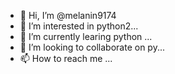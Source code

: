 - 👋 Hi, I’m @melanin9174
- 👀 I’m interested in python2...
- 🌱 I’m currently learing python ...
- 💞️ I’m looking to collaborate on py...
- 📫 How to reach me ...

<!---
melanin9174/melanin9174 is a ✨ special ✨ repository because its `README.md` (this file) appears on your GitHub profile.
You can click the Preview link to take a look at your changes.
--->
